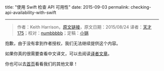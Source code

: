 title: "使用 Swift 检查 API 可用性"
date: 2015-09-03
permalink: checking-api-availability-with-swift


---
> 作者：Keith Harrison，[原文链接](http://useyourloaf.com/blog/checking-api-availability-with-swift.html)，原文日期：2015/08/24
> 译者：[天才175](http://weibo.com/u/2916092907)；校对：[numbbbbb](https://github.com/numbbbbb)；定稿：[小锅](http://www.swiftyper.com/)
  
抱歉，由于没有拿到作者授权，我们无法继续提供这个内容。

如果你真的很需要查看中文译文，可以去阅读[译者文章](http://www.jianshu.com/p/e0baa74c3e8a)。

你也可以去[首页](http://swift.gg)看看我们的其他文章！

